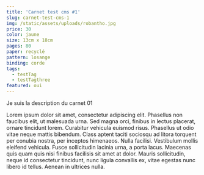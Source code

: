 ```yaml
---
title: 'Carnet test cms #1'
slug: carnet-test-cms-1
img: /static/assets/uploads/robantho.jpg
price: 30
color: jaune
size: 13cm x 18cm
pages: 80
paper: recyclé
pattern: losange
binding: corde
tags:
  - testTag
  - testTagthree
featured: oui
---
```

Je suis la description du carnet 01

Lorem ipsum dolor sit amet, consectetur adipiscing elit. Phasellus non faucibus elit, ut malesuada urna. Sed magna orci, finibus in lectus placerat, ornare tincidunt lorem. Curabitur vehicula euismod risus. Phasellus ut odio vitae neque mattis bibendum. Class aptent taciti sociosqu ad litora torquent per conubia nostra, per inceptos himenaeos. Nulla facilisi. Vestibulum mollis eleifend vehicula. Fusce sollicitudin lacinia urna, a porta lacus. Maecenas quis quam quis nisi finibus facilisis sit amet at dolor. Mauris sollicitudin, neque id consectetur tincidunt, nunc ligula convallis ex, vitae egestas nunc libero id tellus. Aenean in ultrices nulla.
